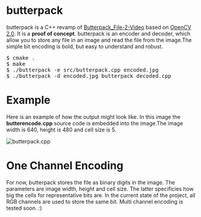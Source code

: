 # butterpack

butterpack is a C++ revamp of [Butterpack_File-2-Video](https://github.com/BackendButters/Butterpack_File-2-Video) based on [OpenCV 2.0](https://github.com/Itseez/opencv). It is a **proof of concept**. butterpack is an encoder and decoder, which allow you to store any file in an image and read the file from the image.The simple bit encoding is bold, but easy to understand and robust.

<pre>
$ cmake .
$ make
$ ./butterpack -e src/butterpack.cpp encoded.jpg
$ ./butterpack -d encoded.jpg butterpack_decoded.cpp
</pre>


# Example 

Here is an example of how the output might look like. In this image the **butterencode.cpp** source code is embedded into the image.The image width is 640, height is 480 and cell size is 5.

![butterpack.cpp](http://i.imgur.com/Ui5xYnB.jpg)

# One Channel Encoding 

For now, butterpack stores the file as binary digits in the image. The parameters are image width, height and cell size. The latter specificies how big the cells for representative bits are. In the current state of the project, all RGB channels are used to store the same bit. Multi channel encoding is tested soon. :)

